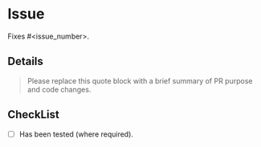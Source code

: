 # Issue

Fixes #<issue_number>.

## Details

> Please replace this quote block with a brief summary of PR purpose and code changes.

## CheckList

- [ ] Has been tested (where required).
